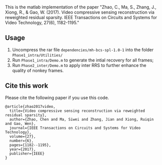
This is the matlab implementation of the paper "Zhao, C., Ma, S., Zhang, J., Xiong, R., & Gao, W. (2017). Video compressive sensing reconstruction via reweighted residual sparsity. IEEE Transactions on Circuits and Systems for Video Technology, 27(6), 1182-1195."


## Usage 
1. Uncompress the rar file `dependencies/mh-bcs-spl-1.0-1` into the folder `Phase1_intra/Utilities/`
2. Run `Phase1_intra/Demo.m` to generate the intial recovery for all frames;
3. Run `Phase2_inter/Demo.m` to apply inter RRS to further enhance the quality of nonkey frames.


## Cite this work

Please cite the following paper if you use this code. 
```
@article{zhao2017video,
  title={Video compressive sensing reconstruction via reweighted residual sparsity},
  author={Zhao, Chen and Ma, Siwei and Zhang, Jian and Xiong, Ruiqin and Gao, Wen},
  journal={IEEE Transactions on Circuits and Systems for Video Technology},
  volume={27},
  number={6},
  pages={1182--1195},
  year={2017},
  publisher={IEEE}
}
```
